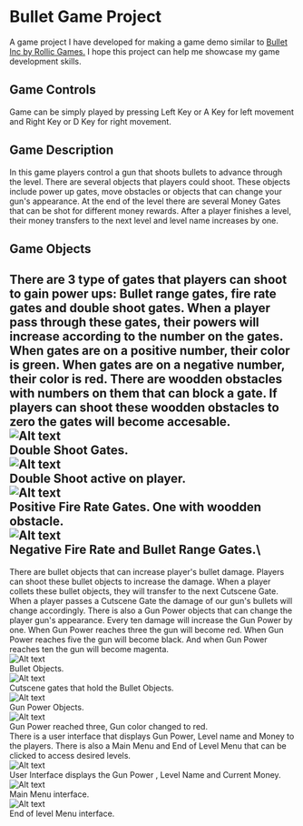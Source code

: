 # Bullet Game Project
A game project I have developed for making a game demo similar to [Bullet Inc by Rollic Games.](https://apps.apple.com/tr/app/bullet-inc/id6457264741) I hope this project can help me showcase my game development skills.
## Game Controls
Game can be simply played by pressing Left Key or A Key for left movement and Right Key or D Key for right movement.
## Game Description
In this game players control a gun that shoots bullets to advance through the level. There are several objects that players could shoot. These objects include power up gates, move obstacles or objects that can change your gun's appearance. At the end of the level there are several Money Gates that can be shot for different money rewards. After a player finishes a level, their money transfers to the next level and level name increases by one.
## Game Objects
There are 3 type of gates that players can shoot to gain power ups: Bullet range gates, fire rate gates and double shoot gates. When a player pass through these gates, their powers will increase according to the number on the gates. When gates are on a positive number, their color is green. When gates are on a negative number, their color is red. There are woodden obstacles with numbers on them that can block a gate. If players can shoot these woodden obstacles to zero the gates will become accesable.\
![Alt text](https://github.com/exclamationless/BulletGameProject/blob/main/ProjectImages/DoubleShootGate.png)\
Double Shoot Gates.\
![Alt text](https://github.com/exclamationless/BulletGameProject/blob/main/ProjectImages/DoubleShootExample.png)\
Double Shoot active on player.\
![Alt text](https://github.com/exclamationless/BulletGameProject/blob/main/ProjectImages/fire%20rate%20green.png)\
Positive Fire Rate Gates. One with woodden obstacle.\
![Alt text](https://github.com/exclamationless/BulletGameProject/blob/main/ProjectImages/GatesRed.png)\
Negative Fire Rate and Bullet Range Gates.\
--
There are bullet objects that can increase player's bullet damage. Players can shoot these bullet objects to increase the damage. When a player collets these bullet objects, they will transfer to the next Cutscene Gate. When a player passes a Cutscene Gate the damage of our gun's bullets will change accordingly. There is also a Gun Power objects that can change the player gun's appearance. Every ten damage will increase the Gun Power by one. When Gun Power reaches three the gun will become red. When Gun Power reaches five the gun will become black. And when Gun Power reaches ten the gun will become magenta.\
![Alt text](https://github.com/exclamationless/BulletGameProject/blob/main/ProjectImages/BulletObject.png)\
Bullet Objects.\
![Alt text](https://github.com/exclamationless/BulletGameProject/blob/main/ProjectImages/CutsceneGate.png)\
Cutscene gates that hold the Bullet Objects.\
![Alt text](https://github.com/exclamationless/BulletGameProject/blob/main/ProjectImages/GunPowerUpObj.png)\
Gun Power Objects.\
![Alt text](https://github.com/exclamationless/BulletGameProject/blob/main/ProjectImages/RedGun2.png)\
Gun Power reached three, Gun color changed to red.\
There is a user interface that displays Gun Power, Level name and Money to the players. There is also a Main Menu and End of Level Menu that can be clicked to access desired levels.\
![Alt text](https://github.com/exclamationless/BulletGameProject/blob/main/ProjectImages/UserInterface.png)\
User Interface displays the Gun Power , Level Name and Current Money.\
![Alt text](https://github.com/exclamationless/BulletGameProject/blob/main/ProjectImages/MainMenu.png)\
Main Menu interface.\
![Alt text](https://github.com/exclamationless/BulletGameProject/blob/main/ProjectImages/WinMenu.png)\
End of level Menu interface.
